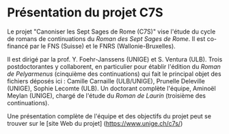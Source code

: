 # Présentation du projet C7S

Le projet "Canoniser les Sept Sages de Rome (C7S)" vise l'étude du cycle de romans de continuations du _Roman des Sept Sages de Rome_.
Il est co-financé par le FNS (Suisse) et le FNRS (Wallonie-Bruxelles).

Il est dirigé par la prof. Y. Foehr-Janssens (UNIGE) et S. Ventura (ULB).
Trois postdoctorantes y collaborent, en particulier pour établir l'édition du _Roman de Pelyarmenus_ (cinquième des continuations) qui fait le principal objet des fichiers déposés ici : 
Camille Carnaille (ULB/UNIGE), Prunelle Deleville (UNIGE), Sophie Lecomte (ULB). 
Un doctorant complète l'équipe, Aminoël Meylan (UNIGE), chargé de l'étude du _Roman de Laurin_ (troisième des continuations).

Une présentation complète de l'équipe et des objectifs du projet peut se trouver sur le [site Web du projet] (https://www.unige.ch/c7s/)

